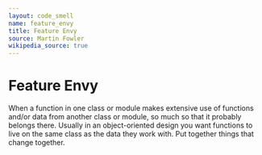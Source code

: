 ```yaml
---
layout: code_smell
name: feature_envy
title: Feature Envy
source: Martin Fowler
wikipedia_source: true
---
```


# Feature Envy
When a function in one class or module makes extensive use of functions and/or data from another class or module, so much so that it probably belongs there. Usually in an object-oriented design you want functions to live on the same class as the data they work with. Put together things that change together.
